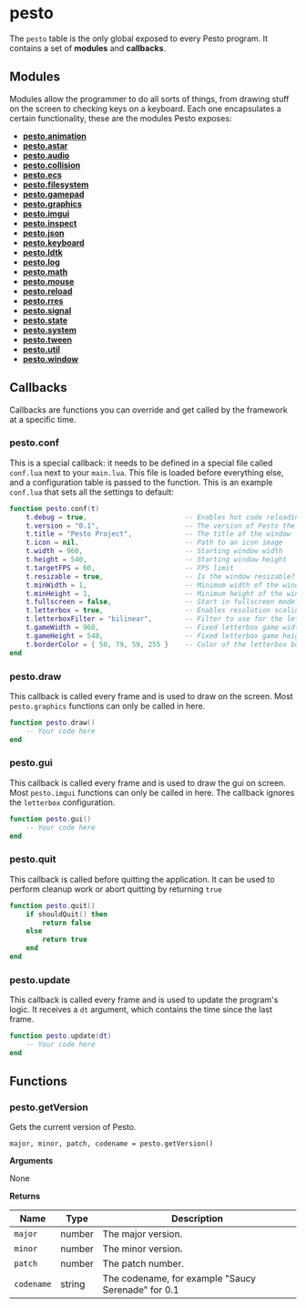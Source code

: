 # pesto

The `pesto` table is the only global exposed to every Pesto program. It contains a set of **modules** and **callbacks**.

## Modules

Modules allow the programmer to do all sorts of things, from drawing stuff on the screen to checking keys on a keyboard.
Each one encapsulates a certain functionality, these are the modules Pesto exposes:

- [**pesto.animation**](animation.md)
- [**pesto.astar**](astar.md)
- [**pesto.audio**](audio.md)
- [**pesto.collision**](collision.md)
- [**pesto.ecs**](ecs.md)
- [**pesto.filesystem**](filesystem.md)
- [**pesto.gamepad**](gamepad.md)
- [**pesto.graphics**](graphics.md)
- [**pesto.imgui**](imgui.md)
- [**pesto.inspect**](inspect.md)
- [**pesto.json**](json.md)
- [**pesto.keyboard**](keyboard.md)
- [**pesto.ldtk**](ldtk.md)
- [**pesto.log**](log.md)
- [**pesto.math**](math.md)
- [**pesto.mouse**](mouse.md)
- [**pesto.reload**](reload.md)
- [**pesto.rres**](rres.md)
- [**pesto.signal**](signal.md)
- [**pesto.state**](state.md)
- [**pesto.system**](system.md)
- [**pesto.tween**](tween.md)
- [**pesto.util**](util.md)
- [**pesto.window**](window.md)

## Callbacks

Callbacks are functions you can override and get called by the framework at a specific time.

### pesto.conf

This is a special callback: it needs to be defined in a special file called `conf.lua` next to your `main.lua`.
This file is loaded before everything else, and a configuration table is passed to the function.
This is an example `conf.lua` that sets all the settings to default:

``` lua title="conf.lua"
function pesto.conf(t)
    t.debug = true,                        -- Enables hot code reloading, set it to false when you release!
    t.version = "0.1",                     -- The version of Pesto the project uses
    t.title = "Pesto Project",             -- The title of the window
    t.icon = nil,                          -- Path to an icon image
    t.width = 960,                         -- Starting window width
    t.height = 540,                        -- Starting window height
    t.targetFPS = 60,                      -- FPS limit
    t.resizable = true,                    -- Is the window resizable?
    t.minWidth = 1,                        -- Minimum width of the window
    t.minHeight = 1,                       -- Minimum height of the window
    t.fullscreen = false,                  -- Start in fullscreen mode?
    t.letterbox = true,                    -- Enables resolution scaling
    t.letterboxFilter = "bilinear",        -- Filter to use for the letterbox canvas ("point" or "bilinear")
    t.gameWidth = 960,                     -- Fixed letterbox game width
    t.gameHeight = 540,                    -- Fixed letterbox game height
    t.borderColor = { 50, 79, 59, 255 }    -- Color of the letterbox border
end
```

### pesto.draw

This callback is called every frame and is used to draw on the screen.
Most `pesto.graphics` functions can only be called in here.

``` lua
function pesto.draw()
    -- Your code here
end
```

### pesto.gui

This callback is called every frame and is used to draw the gui on screen.
Most `pesto.imgui` functions can only be called in here.
The callback ignores the `letterbox` configuration.

``` lua
function pesto.gui()
    -- Your code here
end
```

### pesto.quit

This callback is called before quitting the application.
It can be used to perform cleanup work or abort quitting by returning `true`

``` lua
function pesto.quit()
    if shouldQuit() then
        return false
    else
        return true
    end
end
```

### pesto.update

This callback is called every frame and is used to update the program's logic.
It receives a `dt` argument, which contains the time since the last frame.

``` lua
function pesto.update(dt)
    -- Your code here
end
```

## Functions

### pesto.getVersion

Gets the current version of Pesto.

```
major, minor, patch, codename = pesto.getVersion()
```

**Arguments**

None

**Returns**

| Name       | Type   | Description                                        |
| ---------- | ------ | -------------------------------------------------- |
| `major`    | number | The major version.                                 |
| `minor`    | number | The minor version.                                 |
| `patch`    | number | The patch number.                                  |
| `codename` | string | The codename, for example "Saucy Serenade" for 0.1 |
